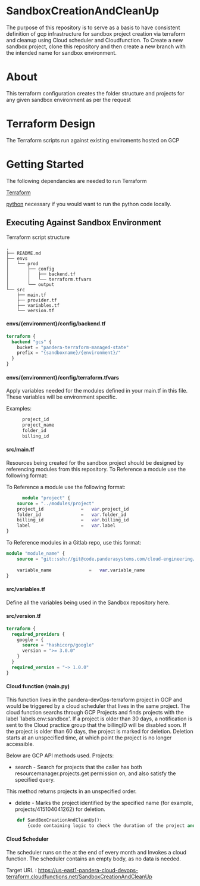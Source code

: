 # SandboxCreationAndCleanUp

The purpose of this repository is to serve as a basis to have consistent definition of
gcp infrastructure for sandbox project creation via terraform and cleanup using Cloud scheduler and Cloudfunction.
To Create a new sandbox project, clone this repository and then create a new branch with the intended name for sandbox environment.

# About
This terraform configuration creates the folder structure and projects for any given sandbox environment as per the request

# Terraform Design
The Terraform scripts run against existing enviroments hosted on GCP
 
# Getting Started
The following dependancies are needed to run Terraform

[Terraform](https://www.terraform.io/downloads.html)

[python](https://www.python.org/downloads/only) necessary if you would want to run the python code locally.

## Executing Against Sandbox Environment
Terraform script structure
```shell
.
├── README.md
├── envs
│   └── prod
│       ├── config
│       │   ├── backend.tf
│       │   └── terraform.tfvars
│       └── output
└── src   
    ├── main.tf
    ├── provider.tf
    ├── variables.tf
    └── version.tf
```
#### envs/{environment}/config/backend.tf

```terraform
terraform {
  backend "gcs" {
    bucket = "pandera-terraform-managed-state"
    prefix = "{sandboxname}/{environment}/"
  }
}
```
#### envs/{environment}/config/terraform.tfvars
Apply variables needed for the modules defined in your main.tf in this file.  These variables will be environment specific.

Examples:

```terraform
      project_id          
      project_name        
      folder_id           
      billing_id     
```      

#### src/main.tf
Resources being created for the sandbox project should be designed by referencing modules from this repository.  To Reference a module use the following format:

To Reference a module use the following format:

```terraform
      module "project" {
    source = "../modules/project"
    project_id              =   var.project_id
    folder_id               =   var.folder_id
    billing_id              =   var.billing_id
    label                   =   var.label
}
```

To Reference modules in a Gitlab repo, use this format:

```terraform
module "module_name" {
    source = "git::ssh://git@code.panderasystems.com/cloud-engineering/infrastructure/terraform-templates/terraform-ms-modules.git//modules/path/to/module"
    
    variable_name              =   var.variable_name
}

```
#### src/variables.tf
Define all the variables being used in the Sandbox repository here.

#### src/version.tf
```terraform
terraform {
  required_providers {
    google = {
      source = "hashicorp/google"
      version = ">= 3.0.0"
    }
  }
  required_version = "~> 1.0.0"
}
```

#### Cloud function (main.py)

This function lives in the pandera-devOps-terraform project in GCP and would be triggered by a cloud scheduler that lives in the same project.
The cloud function searchs through GCP Projects and finds projects with the label `labels.env:sandbox'. If a project is older than 30 days, a notification is sent to the Cloud practice group that the billingID will be disabled soon. If the project is older than 60 days, the project is marked for deletion. Deletion starts at an unspecified time, at which point the project is no longer accessible.

Below are GCP API methods used.
Projects:
- search - Search for projects that the caller has both resourcemanager.projects.get permission on, and also satisfy the specified query.

This method returns projects in an unspecified order.

- delete - Marks the project identified by the specified name (for example, projects/415104041262) for deletion.

```python
    def SandBoxCreationAndCleanUp():
        {code containing logic to check the duration of the project and remove billingID if needed or deletion entirely}
```

#### Cloud Scheduler
The scheduler runs on the at the end of every month and Invokes a cloud function. The scheduler contains an empty body, as no data is needed.

Target URL : https://us-east1-pandera-cloud-devops-terraform.cloudfunctions.net/SandboxCreationAndCleanUp




